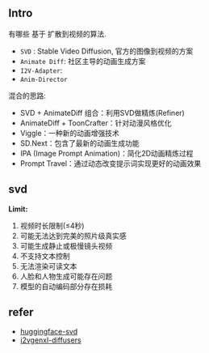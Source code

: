 

## Intro

有哪些 基于 扩散到视频的算法.

- `SVD` : Stable Video Diffusion, 官方的图像到视频的方案
- `Animate Diff`: 社区主导的动画生成方案
- `I2V-Adapter`:
- `Anim-Director`

混合的思路:

- SVD + AnimateDiff 组合：利用SVD做精炼(Refiner)
- AnimateDiff + ToonCrafter：针对动漫风格优化
- Viggle：一种新的动画增强技术
- SD.Next：包含了最新的动画生成功能
- IPA (Image Prompt Animation)：简化2D动画精炼过程
- Prompt Travel：通过动态改变提示词实现更好的动画效果

## svd

**Limit:**

1. 视频时长限制(≤4秒)
2. 可能无法达到完美的照片级真实感
3. 可能生成静止或极慢镜头视频
4. 不支持文本控制
5. 无法渲染可读文本
6. 人脸和人物生成可能存在问题
7. 模型的自动编码部分存在损耗



## refer

- [huggingface-svd](https://huggingface.co/docs/diffusers/en/using-diffusers/svd)
- [i2vgenxl-diffusers](i2vgenxl)


